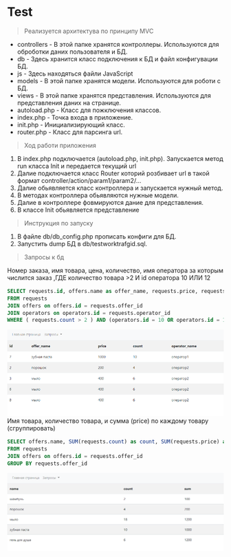 # Test
>Реализуется архитектува по принципу MVC
- controllers - В этой папке хранятся контроллеры. Используются для оброботки даних пользователя и БД.
- db - Здесь хранится класс подключения к БД и файл конфигувации БД. 
- js - Здесь находяться файли JavaScript
- models - В этой папке хранятся модели. Используются для роботи с БД. 
- views - В этой папке хранятся представления. Используются для представления даних на странице.
- autoload.php - Класс для пожключения классов.
- index.php - Точка входа в приложение.
- init.php - Инициализирующий класс.
- router.php - Класс для парсинга url.
>Ход работи приложения
1. В index.php подключается (autoload.php, init.php). Запускается метод run класса Init и передается текущий url
2. Далие подключается класс Router которий розбивает url в такой формат controller/action/param1/param2/...
3. Далие обьявляется класс контроллера и запускается нужный метод.
4. В методах контроллера обьявляются нужные модели.
5. Далие в контроллере фовмируются дание для представления.
6. В классе Init обьявляется представление  
>Инструкция по запуску
1. В файле db/db_config.php прописать конфиги для БД.
2. Запустить dump БД в db/testworktrafgid.sql.
>Зaпросы к бд 

Номер заказа, имя товара, цена, количество, имя оператора за которым числится заказ ,ГДЕ количество товара >2 И id оператора 10 ИЛИ 12
``` SQL 
SELECT requests.id, offers.name as offer_name, requests.price, requests.count, operators.name as operator_name 
FROM requests
JOIN offers on offers.id = requests.offer_id
JOIN operators on operators.id = requests.operator_id
WHERE ( requests.count > 2 ) AND (operators.id = 10 OR operators.id = 12)
```
![alt text](views/img/query1.PNG)
Имя товара, количество товара, и сумма (price) по каждому товару (сгруппировать)
``` SQL
SELECT offers.name, SUM(requests.count) as count, SUM(requests.price) as sum 
FROM requests
JOIN offers on offers.id = requests.offer_id
GROUP BY requests.offer_id   
```
![alt text](views/img/query2.PNG)
